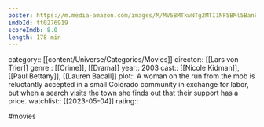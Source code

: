 ```yaml
---
poster: https://m.media-amazon.com/images/M/MV5BMTkwNTg2MTI1NF5BMl5BanBnXkFtZTcwMDM1MzUyMQ@@._V1_SX300.jpg
imdbId: tt0276919
scoreImdb: 8.0
length: 178 min
---
```


category:: [[content/Universe/Categories/Movies]]
director:: [[Lars von Trier]]
genre:: [[Crime]], [[Drama]]
year:: 2003
cast:: [[Nicole Kidman]], [[Paul Bettany]], [[Lauren Bacall]]
plot:: A woman on the run from the mob is reluctantly accepted in a small Colorado community in exchange for labor, but when a search visits the town she finds out that their support has a price.
watchlist:: [[2023-05-04]]
rating::

#movies 

